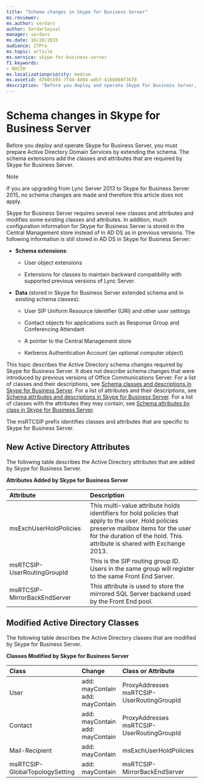 ```yaml
---
title: "Schema changes in Skype for Business Server"
ms.reviewer: 
ms.author: serdars
author: SerdarSoysal
manager: serdars
ms.date: 10/20/2015
audience: ITPro
ms.topic: article
ms.service: skype-for-business-server
f1.keywords:
- NOCSH
ms.localizationpriority: medium
ms.assetid: d760cb93-77d4-4d64-adb7-416b808f36f8
description: "Before you deploy and operate Skype for Business Server, you must prepare Active Directory Domain Services by extending the schema. The schema extensions add the classes and attributes that are required by Skype for Business Server."
---
```


# Schema changes in Skype for Business Server
 
Before you deploy and operate Skype for Business Server, you must prepare Active Directory Domain Services by extending the schema. The schema extensions add the classes and attributes that are required by Skype for Business Server.

> [!NOTE]
> If you are upgrading from Lync Server 2013 to Skype for Business Server 2015, no schema changes are made and therefore this article does not apply.
  
Skype for Business Server requires several new classes and attributes and modifies some existing classes and attributes. In addition, much configuration information for Skype for Business Server is stored in the Central Management store instead of in AD DS as in previous versions. The following information is still stored in AD DS in Skype for Business Server:
  
- **Schema extensions**:
    
  - User object extensions
    
  - Extensions for classes to maintain backward compatibility with supported previous versions of Lync Server.
    
- **Data** (stored in Skype for Business Server extended schema and in existing schema classes):
    
  - User SIP Uniform Resource Identifier (URI) and other user settings
    
  - Contact objects for applications such as Response Group and Conferencing Attendant
    
  - A pointer to the Central Management store
    
  - Kerberos Authentication Account (an optional computer object)
    
This topic describes the Active Directory schema changes required by Skype for Business Server. It does not describe schema changes that were introduced by previous versions of Office Communications Server. For a list of classes and their descriptions, see [Schema classes and descriptions in Skype for Business Server](schema-classes-and-descriptions.md). For a list of attributes and their descriptions, see [Schema attributes and descriptions in Skype for Business Server](schema-attributes-and-descriptions.md). For a list of classes with the attributes they may contain, see [Schema attributes by class in Skype for Business Server](schema-attributes-by-class.md).
  
The msRTCSIP prefix identifies classes and attributes that are specific to Skype for Business Server.
  
## New Active Directory Attributes

The following table describes the Active Directory attributes that are added by Skype for Business Server.
  
**Attributes Added by Skype for Business Server**

|**Attribute**|**Description**|
|:-----|:-----|
|msExchUserHoldPolicies  <br/> |This multi-value attribute holds identifiers for hold policies that apply to the user. Hold policies preserve mailbox items for the user for the duration of the hold. This attribute is shared with Exchange 2013.  <br/> |
|msRTCSIP-UserRoutingGroupId  <br/> |This is the SIP routing group ID. Users in the same group will register to the same Front End Server.  <br/> |
|msRTCSIP-MirrorBackEndServer  <br/> |This attribute is used to store the mirrored SQL Server backend used by the Front End pool.  <br/> |
   
## Modified Active Directory Classes

The following table describes the Active Directory classes that are modified by Skype for Business Server.
  
**Classes Modified by Skype for Business Server**

|**Class**|**Change**|**Class or Attribute**|
|:-----|:-----|:-----|
|User  <br/> |add: mayContain  <br/> add: mayContain  <br/> |ProxyAddresses  <br/> msRTCSIP-UserRoutingGroupId  <br/> |
|Contact  <br/> |add: mayContain  <br/> add: mayContain  <br/> |ProxyAddresses  <br/> msRTCSIP-UserRoutingGroupId  <br/> |
|Mail-Recipient  <br/> |add: mayContain  <br/> |msExchUserHoldPolicies  <br/> |
|msRTCSIP-GlobalTopologySetting  <br/> |add: mayContain  <br/> |msRTCSIP-MirrorBackEndServer  <br/> |
   

